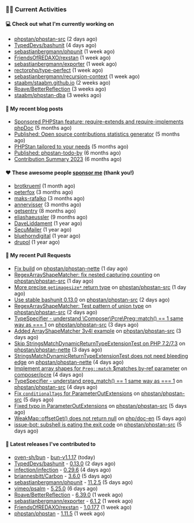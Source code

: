 ### 👨‍💻 Current Activities


#### 💻 Check out what I'm currently working on

- [phpstan/phpstan-src](https://github.com/phpstan/phpstan-src) (2 days ago)
- [TypedDevs/bashunit](https://github.com/TypedDevs/bashunit) (4 days ago)
- [sebastianbergmann/phpunit](https://github.com/sebastianbergmann/phpunit) (1 week ago)
- [FriendsOfREDAXO/rexstan](https://github.com/FriendsOfREDAXO/rexstan) (1 week ago)
- [sebastianbergmann/exporter](https://github.com/sebastianbergmann/exporter) (1 week ago)
- [rectorphp/type-perfect](https://github.com/rectorphp/type-perfect) (1 week ago)
- [sebastianbergmann/recursion-context](https://github.com/sebastianbergmann/recursion-context) (1 week ago)
- [staabm/staabm.github.io](https://github.com/staabm/staabm.github.io) (2 weeks ago)
- [Roave/BetterReflection](https://github.com/Roave/BetterReflection) (3 weeks ago)
- [staabm/phpstan-dba](https://github.com/staabm/phpstan-dba) (3 weeks ago)


#### 📜 My recent blog posts

- [Sponsored PHPStan feature: require-extends and require-implements phpDoc](https://staabm.github.io/2024/01/15/phpstan-require-extends-implements.html) (5 months ago)
- [Published: Open source contributions statistics generator](https://staabm.github.io/2024/01/10/oss-contribs-published.html) (5 months ago)
- [PHPStan tailored to your needs](https://staabm.github.io/2024/01/01/phpstan-customizing.html) (5 months ago)
- [Published: phpstan-todo-by](https://staabm.github.io/2023/12/17/phpstan-todo-by-published.html) (6 months ago)
- [Contribution Summary 2023](https://staabm.github.io/2023/12/07/contribution-summary-2023.html) (6 months ago)


#### ❤️ These awesome people [sponsor me](https://github.com/sponsors/staabm) (thank you!)

- [brotkrueml](https://github.com/brotkrueml) (1 month ago)
- [peterfox](https://github.com/peterfox) (3 months ago)
- [maks-rafalko](https://github.com/maks-rafalko) (3 months ago)
- [annervisser](https://github.com/annervisser) (3 months ago)
- [getsentry](https://github.com/getsentry) (8 months ago)
- [eliashaeussler](https://github.com/eliashaeussler) (9 months ago)
- [DaveLiddament](https://github.com/DaveLiddament) (1 year ago)
- [SecuMailer](https://github.com/SecuMailer) (1 year ago)
- [bluehorndigital](https://github.com/bluehorndigital) (1 year ago)
- [drupol](https://github.com/drupol) (1 year ago)


#### 🔨 My recent Pull Requests

- [Fix build](https://github.com/phpstan/phpstan-nette/pull/151) on [phpstan/phpstan-nette](https://github.com/phpstan/phpstan-nette) (1 day ago)
- [RegexArrayShapeMatcher: fix nested capturing counting](https://github.com/phpstan/phpstan-src/pull/3184) on [phpstan/phpstan-src](https://github.com/phpstan/phpstan-src) (1 day ago)
- [More precise `getimagesize*` return type](https://github.com/phpstan/phpstan-src/pull/3183) on [phpstan/phpstan-src](https://github.com/phpstan/phpstan-src) (1 day ago)
- [Use stable bashunit 0.13.0](https://github.com/phpstan/phpstan-src/pull/3181) on [phpstan/phpstan-src](https://github.com/phpstan/phpstan-src) (2 days ago)
- [RegexArrayShapeMatcher: Test pattern of union type](https://github.com/phpstan/phpstan-src/pull/3180) on [phpstan/phpstan-src](https://github.com/phpstan/phpstan-src) (2 days ago)
- [TypeSpecifier - understand \Composer\Pcre\Preg::match() == 1 same way as === 1](https://github.com/phpstan/phpstan-src/pull/3178) on [phpstan/phpstan-src](https://github.com/phpstan/phpstan-src) (3 days ago)
- [Added ArrayShapeMatcher 3v4l example](https://github.com/phpstan/phpstan-src/pull/3177) on [phpstan/phpstan-src](https://github.com/phpstan/phpstan-src) (3 days ago)
- [Skip StringsMatchDynamicReturnTypeExtensionTest on PHP 7.2/7.3](https://github.com/phpstan/phpstan-nette/pull/149) on [phpstan/phpstan-nette](https://github.com/phpstan/phpstan-nette) (3 days ago)
- [StringsMatchDynamicReturnTypeExtensionTest does not need bleeding edge](https://github.com/phpstan/phpstan-nette/pull/148) on [phpstan/phpstan-nette](https://github.com/phpstan/phpstan-nette) (4 days ago)
- [Implement array shapes for `Preg::match` $matches by-ref parameter](https://github.com/composer/pcre/pull/24) on [composer/pcre](https://github.com/composer/pcre) (4 days ago)
- [TypeSpecifier - understand preg_match() == 1 same way as === 1](https://github.com/phpstan/phpstan-src/pull/3175) on [phpstan/phpstan-src](https://github.com/phpstan/phpstan-src) (4 days ago)
- [Fix `conditionalTags` for ParameterOutExtensions](https://github.com/phpstan/phpstan-src/pull/3173) on [phpstan/phpstan-src](https://github.com/phpstan/phpstan-src) (5 days ago)
- [Fixed typo in ParameterOutExtensions](https://github.com/phpstan/phpstan-src/pull/3172) on [phpstan/phpstan-src](https://github.com/phpstan/phpstan-src) (5 days ago)
- [WeakMap::offsetGet() does not return null](https://github.com/php/doc-en/pull/3463) on [php/doc-en](https://github.com/php/doc-en) (5 days ago)
- [issue-bot: subshell is eating the exit code](https://github.com/phpstan/phpstan-src/pull/3171) on [phpstan/phpstan-src](https://github.com/phpstan/phpstan-src) (5 days ago)


#### 🔭 Latest releases I've contributed to

- [oven-sh/bun](https://github.com/oven-sh/bun) - [bun-v1.1.17](https://github.com/oven-sh/bun/releases/tag/bun-v1.1.17) (today)
- [TypedDevs/bashunit](https://github.com/TypedDevs/bashunit) - [0.13.0](https://github.com/TypedDevs/bashunit/releases/tag/0.13.0) (2 days ago)
- [infection/infection](https://github.com/infection/infection) - [0.29.6](https://github.com/infection/infection/releases/tag/0.29.6) (4 days ago)
- [briannesbitt/Carbon](https://github.com/briannesbitt/Carbon) - [3.6.0](https://github.com/briannesbitt/Carbon/releases/tag/3.6.0) (5 days ago)
- [sebastianbergmann/phpunit](https://github.com/sebastianbergmann/phpunit) - [11.2.5](https://github.com/sebastianbergmann/phpunit/releases/tag/11.2.5) (5 days ago)
- [vimeo/psalm](https://github.com/vimeo/psalm) - [5.25.0](https://github.com/vimeo/psalm/releases/tag/5.25.0) (6 days ago)
- [Roave/BetterReflection](https://github.com/Roave/BetterReflection) - [6.39.0](https://github.com/Roave/BetterReflection/releases/tag/6.39.0) (1 week ago)
- [sebastianbergmann/exporter](https://github.com/sebastianbergmann/exporter) - [6.1.2](https://github.com/sebastianbergmann/exporter/releases/tag/6.1.2) (1 week ago)
- [FriendsOfREDAXO/rexstan](https://github.com/FriendsOfREDAXO/rexstan) - [1.0.177](https://github.com/FriendsOfREDAXO/rexstan/releases/tag/1.0.177) (1 week ago)
- [phpstan/phpstan](https://github.com/phpstan/phpstan) - [1.11.5](https://github.com/phpstan/phpstan/releases/tag/1.11.5) (1 week ago)
